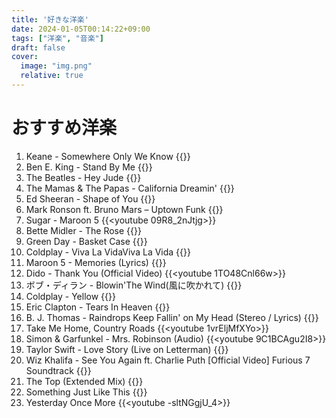 ```yaml
---
title: '好きな洋楽'
date: 2024-01-05T00:14:22+09:00
tags: ["洋楽", "音楽"]
draft: false
cover:
  image: "img.png"
  relative: true
---
```


# おすすめ洋楽

1. Keane - Somewhere Only We Know
{{<youtube Oextk-If8HQ>}}
2. Ben E. King - Stand By Me
{{<youtube hwZNL7QVJjE>}}
3. The Beatles - Hey Jude
{{<youtube A_MjCqQoLLA>}}
4. The Mamas & The Papas - California Dreamin'
{{<youtube N-aK6JnyFmk>}}
5. Ed Sheeran - Shape of You
{{<youtube JGwWNGJdvx8>}}
6. Mark Ronson ft. Bruno Mars – Uptown Funk
{{<youtube OPf0YbXqDm0>}}
7. Sugar - Maroon 5
{{<youtube 09R8_2nJtjg>}}
8. Bette Midler - The Rose 
{{<youtube CB4EgdpYlnk>}}
9. Green Day - Basket Case
{{<youtube NUTGr5t3MoY>}}
10. Coldplay - Viva La VidaViva La Vida
{{<youtube dvgZkm1xWPE>}}
11. Maroon 5 - Memories (Lyrics)
{{<youtube SlPhMPnQ58k>}}
12. Dido - Thank You (Official Video)
{{<youtube 1TO48Cnl66w>}}
13. ボブ・ディラン - Blowin'The Wind(風に吹かれて)
{{<youtube MMFj8uDubsE>}}
14. Coldplay - Yellow
{{<youtube yKNxeF4KMsY>}}
15. Eric Clapton - Tears In Heaven
{{<youtube JxPj3GAYYZ0>}}
16. B. J. Thomas - Raindrops Keep Fallin' on My Head (Stereo / Lyrics)
{{<youtube _VyA2f6hGW4>}}
17. Take Me Home, Country Roads
{{<youtube 1vrEljMfXYo>}} 
18. Simon & Garfunkel - Mrs. Robinson (Audio)
{{<youtube 9C1BCAgu2I8>}}
19. Taylor Swift - Love Story (Live on Letterman)
{{<youtube mNLVMDF9mUo>}}
20. Wiz Khalifa - See You Again ft. Charlie Puth [Official Video] Furious 7 Soundtrack
{{<youtube RgKAFK5djSk>}}
21. The Top (Extended Mix)
{{<youtube aeKCKIwDnwI>}}
22. Something Just Like This
{{<youtube Y1Nip-y0BcQ>}}
23. Yesterday Once More
{{<youtube -sltNGgjU_4>}}


